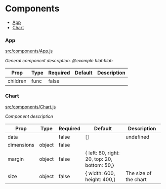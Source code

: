 # Components 

- [App](#App)
- [Chart](#Chart)

### App
[src/components/App.js](../src/components/App.js)

*General component description.
@example blahblah*

Prop | Type | Required | Default | Description
---- | ---- | -------- | ------- | -----------
children | func | false |  | 


### Chart
[src/components/Chart.js](../src/components/Chart.js)

*Component description*

Prop | Type | Required | Default | Description
---- | ---- | -------- | ------- | -----------
data |  | false | [] | undefined
dimensions | object | false |  | 
margin | object | false | {  left: 80, right: 20,  top: 20, bottom: 50,} | 
size | object | false | {  width: 600,  height: 400,} | The size of the chart


